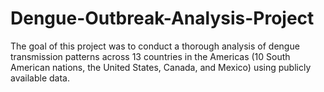 # Dengue-Outbreak-Analysis-Project
The goal of this project was to conduct a thorough analysis of dengue transmission patterns across 13 countries in the Americas (10 South American nations, the United States, Canada, and Mexico) using publicly available data.
